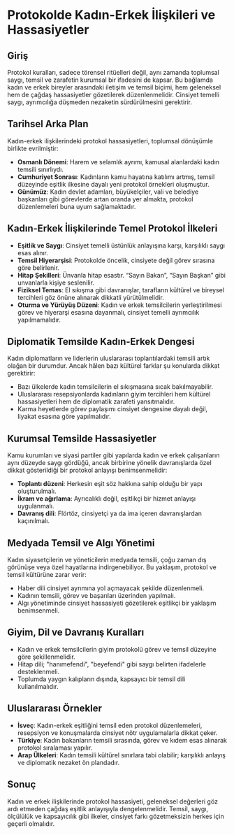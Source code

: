 # Protokolde Kadın-Erkek İlişkileri ve Hassasiyetler

## Giriş

Protokol kuralları, sadece törensel ritüelleri değil, aynı zamanda toplumsal saygı, temsil ve zarafetin kurumsal bir ifadesini de kapsar. Bu bağlamda kadın ve erkek bireyler arasındaki iletişim ve temsil biçimi, hem geleneksel hem de çağdaş hassasiyetler gözetilerek düzenlenmelidir. Cinsiyet temelli saygı, ayrımcılığa düşmeden nezaketin sürdürülmesini gerektirir.

## Tarihsel Arka Plan

Kadın-erkek ilişkilerindeki protokol hassasiyetleri, toplumsal dönüşümle birlikte evrilmiştir:

- **Osmanlı Dönemi**: Harem ve selamlık ayrımı, kamusal alanlardaki kadın temsili sınırlıydı.
- **Cumhuriyet Sonrası**: Kadınların kamu hayatına katılımı artmış, temsil düzeyinde eşitlik ilkesine dayalı yeni protokol örnekleri oluşmuştur.
- **Günümüz**: Kadın devlet adamları, büyükelçiler, vali ve belediye başkanları gibi görevlerde artan oranda yer almakta, protokol düzenlemeleri buna uyum sağlamaktadır.

## Kadın-Erkek İlişkilerinde Temel Protokol İlkeleri

- **Eşitlik ve Saygı**: Cinsiyet temelli üstünlük anlayışına karşı, karşılıklı saygı esas alınır.
- **Temsil Hiyerarşisi**: Protokolde öncelik, cinsiyete değil görev sırasına göre belirlenir.
- **Hitap Şekilleri**: Ünvanla hitap esastır. “Sayın Bakan”, “Sayın Başkan” gibi unvanlarla kişiye seslenilir.
- **Fiziksel Temas**: El sıkışma gibi davranışlar, tarafların kültürel ve bireysel tercihleri göz önüne alınarak dikkatli yürütülmelidir.
- **Oturma ve Yürüyüş Düzeni**: Kadın ve erkek temsilcilerin yerleştirilmesi görev ve hiyerarşi esasına dayanmalı, cinsiyet temelli ayrımcılık yapılmamalıdır.

## Diplomatik Temsilde Kadın-Erkek Dengesi

Kadın diplomatların ve liderlerin uluslararası toplantılardaki temsili artık olağan bir durumdur. Ancak hâlen bazı kültürel farklar şu konularda dikkat gerektirir:

- Bazı ülkelerde kadın temsilcilerin el sıkışmasına sıcak bakılmayabilir.
- Uluslararası resepsiyonlarda kadınların giyim tercihleri hem kültürel hassasiyetleri hem de diplomatik zarafeti yansıtmalıdır.
- Karma heyetlerde görev paylaşımı cinsiyet dengesine dayalı değil, liyakat esasına göre yapılmalıdır.

## Kurumsal Temsilde Hassasiyetler

Kamu kurumları ve siyasi partiler gibi yapılarda kadın ve erkek çalışanların aynı düzeyde saygı gördüğü, ancak birbirine yönelik davranışlarda özel dikkat gösterildiği bir protokol anlayışı benimsenmelidir:

- **Toplantı düzeni**: Herkesin eşit söz hakkına sahip olduğu bir yapı oluşturulmalı.
- **İkram ve ağırlama**: Ayrıcalıklı değil, eşitlikçi bir hizmet anlayışı uygulanmalı.
- **Davranış dili**: Flörtöz, cinsiyetçi ya da ima içeren davranışlardan kaçınılmalı.

## Medyada Temsil ve Algı Yönetimi

Kadın siyasetçilerin ve yöneticilerin medyada temsili, çoğu zaman dış görünüşe veya özel hayatlarına indirgenebiliyor. Bu yaklaşım, protokol ve temsil kültürüne zarar verir:

- Haber dili cinsiyet ayrımına yol açmayacak şekilde düzenlenmeli.
- Kadının temsili, görev ve başarıları üzerinden yapılmalı.
- Algı yönetiminde cinsiyet hassasiyeti gözetilerek eşitlikçi bir yaklaşım benimsenmeli.

## Giyim, Dil ve Davranış Kuralları

- Kadın ve erkek temsilcilerin giyim protokolü görev ve temsil düzeyine göre şekillenmelidir.
- Hitap dili; "hanımefendi", "beyefendi" gibi saygı belirten ifadelerle desteklenmeli.
- Toplumda yaygın kalıpların dışında, kapsayıcı bir temsil dili kullanılmalıdır.

## Uluslararası Örnekler

- **İsveç**: Kadın-erkek eşitliğini temsil eden protokol düzenlemeleri, resepsiyon ve konuşmalarda cinsiyet nötr uygulamalarla dikkat çeker.
- **Türkiye**: Kadın bakanların temsili sırasında, görev ve kıdem esas alınarak protokol sıralaması yapılır.
- **Arap Ülkeleri**: Kadın temsili kültürel sınırlara tabi olabilir; karşılıklı anlayış ve diplomatik nezaket ön plandadır.

## Sonuç

Kadın ve erkek ilişkilerinde protokol hassasiyeti, geleneksel değerleri göz ardı etmeden çağdaş eşitlik anlayışıyla dengelenmelidir. Temsil, saygı, ölçülülük ve kapsayıcılık gibi ilkeler, cinsiyet farkı gözetmeksizin herkes için geçerli olmalıdır.
